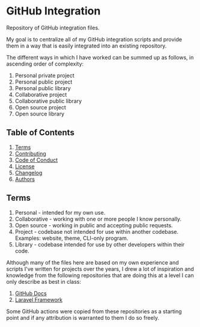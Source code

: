 # GitHub Integration

Repository of GitHub integration files.

My goal is to centralize all of my GitHub integration scripts and provide them in a way that is easily integrated into an existing repository.

The different ways in which I have worked can be summed up as follows, in ascending order of complexity:

1. Personal private project
2. Personal public project
3. Personal public library
4. Collaborative project
6. Collaborative public library
8. Open source project
7. Open source library

## Table of Contents

1. [Terms](#terms)
2. [Contributing](./CONTRIBUTING.md)
3. [Code of Conduct](./CODE_OF_CONDUCT.md)
4. [License](./LICENSE.md)
5. [Changelog](./CHANGELOG.md)
6. [Authors](./AUTHORS.md)

## Terms

1. Personal - intended for my own use.
2. Collaborative - working with one or more people I know personally.
3. Open source - working in public and accepting public requests.
4. Project - codebase not intended for use within another codebase. Examples: website, theme, CLI-only program.
5. Library - codebase intended for use by other developers within their code.

Although many of the files here are based on my own experience and scripts I've written for projects over the years, I drew a lot of inspiration and knowledge from the following repositories that are doing this at a level I can only describe as best in class:

1. [GitHub Docs](https://github.com/github/docs)
2. [Laravel Framework](https://github.com/laravel/.github)

Some GitHub actions were copied from these repositories as a starting point and if any attribution is warranted to them I do so freely.
